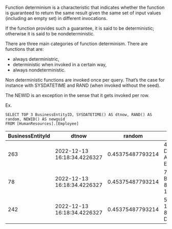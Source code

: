 Function determinism is a characteristic that indicates whether the function is guaranteed to return the same result given the same set of input values (including an empty set) in different invocations.

If the function provides such a guarantee, it is said to be deterministic; otherwise it is said to be nondeterministic.

There are three main categories of function determinism.
There are functions that are:

- always deterministric,
- deterministic when invoked in a certain way,
- always nondeterministic.

Non deterministic functions are invoked once per query. That’s the case for instance with SYSDATETIME and RAND (when invoked without the seed).

The NEWID is an exception in the sense that it gets invoked per row.

Ex.

```T-SQL
SELECT TOP 3 BusinessEntityID, SYSDATETIME() AS dtnow, RAND() AS random, NEWID() AS newguid
FROM [HumanResources].[Employee]
```

| BusinessEntityId | dtnow | random | newguid |
| --- | --- | --- | --- |
| 263 | 2022-12-13 16:18:34.4226327 | 0.45375487793214 | 42F260C8-D1F5-4DDB-A281-E2616E0433E0 |
| 78  | 2022-12-13 16:18:34.4226327 | 0.45375487793214 | 77D012C6-B55B-4454-890F-11BBCB38CB93 |
| 242 | 2022-12-13 16:18:34.4226327 | 0.45375487793214 | 547F0D9F-1888-4CB5-8EB0-D3AC60B5D83B |

